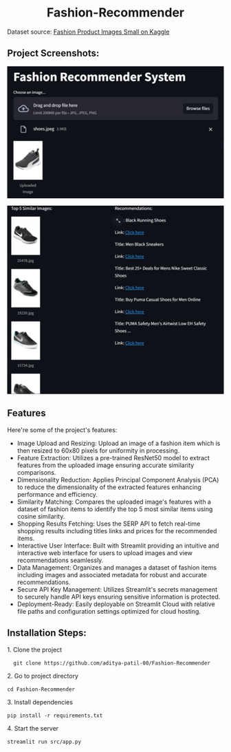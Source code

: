 <h1 align="center" id="title">Fashion-Recommender</h1>

<p id="description">Dataset source: <a href="https://www.kaggle.com/datasets/paramaggarwal/fashion-product-images-small" target="_blank">Fashion Product Images Small on Kaggle</a></p>

<h2>Project Screenshots:</h2>

![Alt text](https://github.com/aditya-patil-00/Fashion-Recommender/blob/main/data/demo1.png)

![Alt text](https://github.com/aditya-patil-00/Fashion-Recommender/blob/main/data/demo2.png)

<h2> Features</h2>

Here're some of the project's features:

*   Image Upload and Resizing: Upload an image of a fashion item which is then resized to 60x80 pixels for uniformity in processing.
*   Feature Extraction: Utilizes a pre-trained ResNet50 model to extract features from the uploaded image ensuring accurate similarity comparisons.
*   Dimensionality Reduction: Applies Principal Component Analysis (PCA) to reduce the dimensionality of the extracted features enhancing performance and efficiency.
*   Similarity Matching: Compares the uploaded image's features with a dataset of fashion items to identify the top 5 most similar items using cosine similarity.
*   Shopping Results Fetching: Uses the SERP API to fetch real-time shopping results including titles links and prices for the recommended items.
*   Interactive User Interface: Built with Streamlit providing an intuitive and interactive web interface for users to upload images and view recommendations seamlessly.
*   Data Management: Organizes and manages a dataset of fashion items including images and associated metadata for robust and accurate recommendations.
*   Secure API Key Management: Utilizes Streamlit's secrets management to securely handle API keys ensuring sensitive information is protected.
*   Deployment-Ready: Easily deployable on Streamlit Cloud with relative file paths and configuration settings optimized for cloud hosting.

<h2> Installation Steps:</h2>

<p>1. Clone the project</p>

```
  git clone https://github.com/aditya-patil-00/Fashion-Recommender
```

<p>2. Go to project directory</p>

```
cd Fashion-Recommender
```

<p>3. Install dependencies</p>

```
pip install -r requirements.txt
```

<p>4. Start the server</p>

```
streamlit run src/app.py
```
